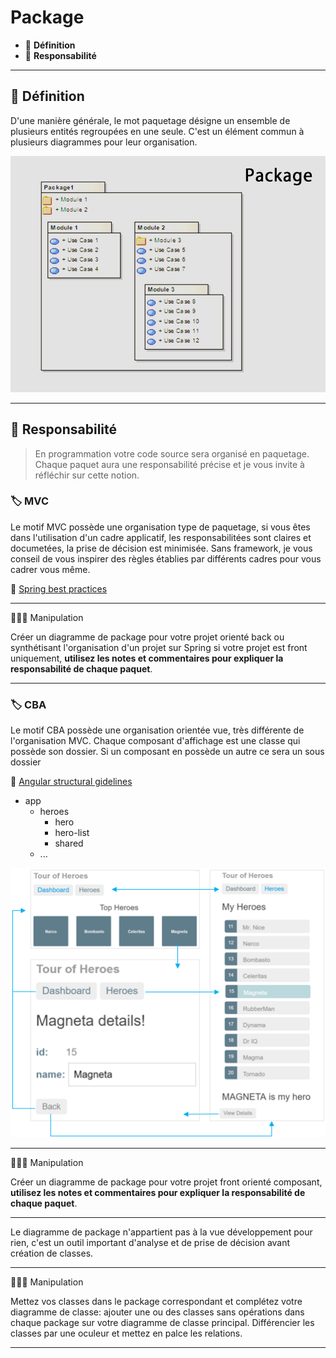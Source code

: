 # Package

* 🔖 **Définition**
* 🔖 **Responsabilité**

___

## 📑 Définition

D'une manière générale, le mot paquetage désigne un ensemble de plusieurs entités regroupées en une seule. C'est un élément commun à plusieurs diagrammes pour leur organisation.

![image](./resources/04/01-Package.jpg)

___

## 📑 Responsabilité

> En programmation votre code source sera organisé en paquetage. Chaque paquet aura une responsabilité précise et je vous invite à réfléchir sur cette notion.


### 🏷️ **MVC**

Le motif MVC possède une organisation type de paquetage, si vous êtes dans l'utilisation d'un cadre applicatif, les responsabilitées sont claires et documetées, la prise de décision est minimisée. Sans framework, je vous conseil de vous inspirer des règles établies par différents cadres pour vous cadrer vous même.

🔗 [Spring best practices](https://medium.com/the-resonant-web/spring-boot-2-0-project-structure-and-best-practices-part-2-7137bdcba7d3)

___

👨🏻‍💻 Manipulation

Créer un diagramme de package pour votre projet orienté back ou synthétisant l'organisation d'un projet sur Spring si votre projet est front uniquement, **utilisez les notes et commentaires pour expliquer la responsabilité de chaque paquet**.

___

### 🏷️ **CBA**

Le motif CBA possède une organisation orientée vue, très différente de l'organisation MVC. Chaque composant d'affichage est une classe qui possède son dossier. Si un composant en possède un autre ce sera un sous dossier

🔗 [Angular structural gidelines](https://angular.io/guide/styleguide#style-04-06)

* app
  * heroes
    * hero
    * hero-list
    * shared
  * ...

![image](./resources/04/angular.jpg)

___

👨🏻‍💻 Manipulation

Créer un diagramme de package pour votre projet front orienté composant, **utilisez les notes et commentaires pour expliquer la responsabilité de chaque paquet**.

___

Le diagramme de package n'appartient pas à la vue développement pour rien, c'est un outil important d'analyse et de prise de décision avant création de classes.

___

👨🏻‍💻 Manipulation

Mettez vos classes dans le package correspondant et complétez votre diagramme de classe: ajouter une ou des classes sans opérations dans chaque package sur votre diagramme de classe principal. Différencier les classes par une oculeur et mettez en palce les relations.

___

